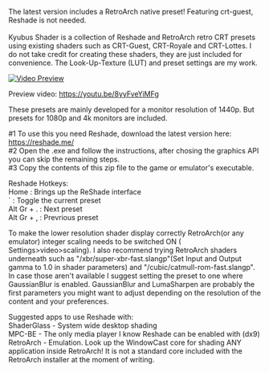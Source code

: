 The latest version includes a RetroArch native preset! Featuring crt-guest, Reshade is not needed. </br></br>
Kyubus Shader is a collection of Reshade and RetroArch retro CRT presets using existing shaders such as CRT-Guest, CRT-Royale and CRT-Lottes. I do not take credit for creating these shaders, they are just included for convenience. The Look-Up-Texture (LUT) and preset settings are my work.

[![Video Preview](https://i.postimg.cc/3x8k0GyN/thumb.jpg)](https://youtu.be/8yyFveYiMFg)

Preview video: https://youtu.be/8yyFveYiMFg

These presets are mainly developed for a monitor resolution of 1440p. But presets for 1080p and 4k monitors are included.

#1 To use this you need Reshade, download the latest version here: https://reshade.me/ </br>
#2 Open the .exe and follow the instructions, after chosing the graphics API you can skip the remaining steps. </br>
#3 Copy the contents of this zip file to the game or emulator's executable.

Reshade Hotkeys:</br>
Home 				: Brings up the ReShade interface </br>
` 					: Toggle the current preset </br>
Alt Gr + . 	: Next preset </br>
Alt Gr + , 	: Prevrious preset

To make the lower resolution shader display correctly RetroArch(or any emulator) integer scaling needs to be switched ON ( Settings>video>scaling). I also recommend trying RetroArch shaders underneath such as "/xbr/super-xbr-fast.slangp"(Set Input and Output gamma to 1.0 in shader parameters) and "/cubic/catmull-rom-fast.slangp". In case those aren't available I suggest setting the preset to one where GaussianBlur is enabled. GaussianBlur and LumaSharpen are probably the first parameters you might want to adjust depending on the resolution of the content and your preferences.

Suggested apps to use Reshade with: </br>
ShaderGlass - System wide desktop shading </br>
MPC-BE - The only media player I know Reshade can be enabled with (dx9) </br>
RetroArch - Emulation. Look up the WindowCast core for shading ANY application inside RetroArch! It is not a standard core included with the RetroArch installer at the moment of writing.
